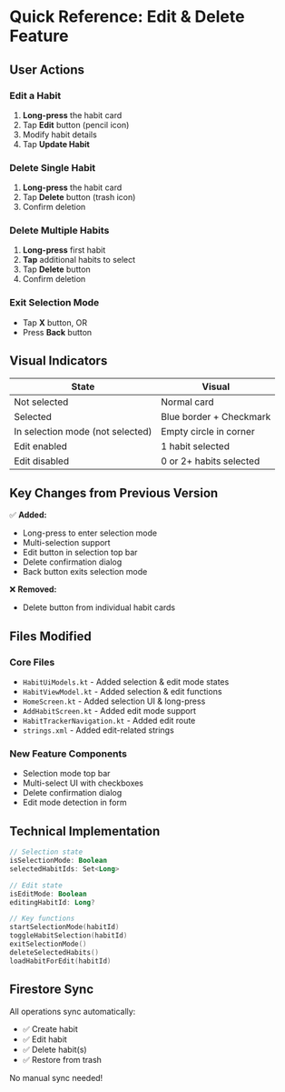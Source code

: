 # Quick Reference: Edit & Delete Feature

## User Actions

### Edit a Habit
1. **Long-press** the habit card
2. Tap **Edit** button (pencil icon)
3. Modify habit details
4. Tap **Update Habit**

### Delete Single Habit
1. **Long-press** the habit card
2. Tap **Delete** button (trash icon)
3. Confirm deletion

### Delete Multiple Habits
1. **Long-press** first habit
2. **Tap** additional habits to select
3. Tap **Delete** button
4. Confirm deletion

### Exit Selection Mode
- Tap **X** button, OR
- Press **Back** button

## Visual Indicators

| State | Visual |
|-------|--------|
| Not selected | Normal card |
| Selected | Blue border + Checkmark |
| In selection mode (not selected) | Empty circle in corner |
| Edit enabled | 1 habit selected |
| Edit disabled | 0 or 2+ habits selected |

## Key Changes from Previous Version

✅ **Added:**
- Long-press to enter selection mode
- Multi-selection support
- Edit button in selection top bar
- Delete confirmation dialog
- Back button exits selection mode

❌ **Removed:**
- Delete button from individual habit cards

## Files Modified

### Core Files
- `HabitUiModels.kt` - Added selection & edit mode states
- `HabitViewModel.kt` - Added selection & edit functions
- `HomeScreen.kt` - Added selection UI & long-press
- `AddHabitScreen.kt` - Added edit mode support
- `HabitTrackerNavigation.kt` - Added edit route
- `strings.xml` - Added edit-related strings

### New Feature Components
- Selection mode top bar
- Multi-select UI with checkboxes
- Delete confirmation dialog
- Edit mode detection in form

## Technical Implementation

```kotlin
// Selection state
isSelectionMode: Boolean
selectedHabitIds: Set<Long>

// Edit state  
isEditMode: Boolean
editingHabitId: Long?

// Key functions
startSelectionMode(habitId)
toggleHabitSelection(habitId)
exitSelectionMode()
deleteSelectedHabits()
loadHabitForEdit(habitId)
```

## Firestore Sync

All operations sync automatically:
- ✅ Create habit
- ✅ Edit habit
- ✅ Delete habit(s)
- ✅ Restore from trash

No manual sync needed!
